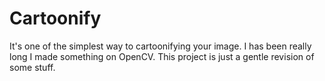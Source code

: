 # Cartoonify

It's one of the simplest way to cartoonifying your image. I has been really long I made something on OpenCV. This project is just a gentle revision of some stuff.

